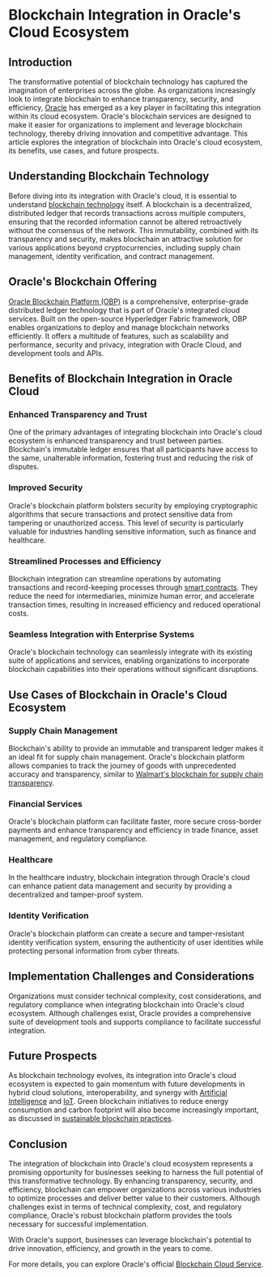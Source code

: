 # Blockchain Integration in Oracle's Cloud Ecosystem

## Introduction

The transformative potential of blockchain technology has captured the imagination of enterprises across the globe. As organizations increasingly look to integrate blockchain to enhance transparency, security, and efficiency, [Oracle](https://www.oracle.com/blockchain/) has emerged as a key player in facilitating this integration within its cloud ecosystem. Oracle's blockchain services are designed to make it easier for organizations to implement and leverage blockchain technology, thereby driving innovation and competitive advantage. This article explores the integration of blockchain into Oracle's cloud ecosystem, its benefits, use cases, and future prospects.

## Understanding Blockchain Technology

Before diving into its integration with Oracle's cloud, it is essential to understand [blockchain technology](https://www.license-token.com/wiki/what-is-blockchain) itself. A blockchain is a decentralized, distributed ledger that records transactions across multiple computers, ensuring that the recorded information cannot be altered retroactively without the consensus of the network. This immutability, combined with its transparency and security, makes blockchain an attractive solution for various applications beyond cryptocurrencies, including supply chain management, identity verification, and contract management.

## Oracle's Blockchain Offering

[Oracle Blockchain Platform (OBP)](https://www.oracle.com/cloud/blockchain/) is a comprehensive, enterprise-grade distributed ledger technology that is part of Oracle's integrated cloud services. Built on the open-source Hyperledger Fabric framework, OBP enables organizations to deploy and manage blockchain networks efficiently. It offers a multitude of features, such as scalability and performance, security and privacy, integration with Oracle Cloud, and development tools and APIs.

## Benefits of Blockchain Integration in Oracle Cloud

### Enhanced Transparency and Trust

One of the primary advantages of integrating blockchain into Oracle's cloud ecosystem is enhanced transparency and trust between parties. Blockchain's immutable ledger ensures that all participants have access to the same, unalterable information, fostering trust and reducing the risk of disputes.

### Improved Security

Oracle's blockchain platform bolsters security by employing cryptographic algorithms that secure transactions and protect sensitive data from tampering or unauthorized access. This level of security is particularly valuable for industries handling sensitive information, such as finance and healthcare.

### Streamlined Processes and Efficiency

Blockchain integration can streamline operations by automating transactions and record-keeping processes through [smart contracts](https://www.license-token.com/wiki/smart-contracts-on-blockchain). They reduce the need for intermediaries, minimize human error, and accelerate transaction times, resulting in increased efficiency and reduced operational costs.

### Seamless Integration with Enterprise Systems

Oracle's blockchain technology can seamlessly integrate with its existing suite of applications and services, enabling organizations to incorporate blockchain capabilities into their operations without significant disruptions.

## Use Cases of Blockchain in Oracle's Cloud Ecosystem

### Supply Chain Management

Blockchain's ability to provide an immutable and transparent ledger makes it an ideal fit for supply chain management. Oracle's blockchain platform allows companies to track the journey of goods with unprecedented accuracy and transparency, similar to [Walmart's blockchain for supply chain transparency](https://www.license-token.com/wiki/walmart-s-blockchain-for-supply-chain-transparency).

### Financial Services

Oracle's blockchain platform can facilitate faster, more secure cross-border payments and enhance transparency and efficiency in trade finance, asset management, and regulatory compliance.

### Healthcare

In the healthcare industry, blockchain integration through Oracle's cloud can enhance patient data management and security by providing a decentralized and tamper-proof system.

### Identity Verification

Oracle's blockchain platform can create a secure and tamper-resistant identity verification system, ensuring the authenticity of user identities while protecting personal information from cyber threats.

## Implementation Challenges and Considerations

Organizations must consider technical complexity, cost considerations, and regulatory compliance when integrating blockchain into Oracle's cloud ecosystem. Although challenges exist, Oracle provides a comprehensive suite of development tools and supports compliance to facilitate successful integration.

## Future Prospects

As blockchain technology evolves, its integration into Oracle's cloud ecosystem is expected to gain momentum with future developments in hybrid cloud solutions, interoperability, and synergy with [Artificial Intelligence](https://www.oracle.com/artificial-intelligence/) and [IoT](https://www.oracle.com/internet-of-things/). Green blockchain initiatives to reduce energy consumption and carbon footprint will also become increasingly important, as discussed in [sustainable blockchain practices](https://www.license-token.com/wiki/sustainable-blockchain-practices).

## Conclusion

The integration of blockchain into Oracle's cloud ecosystem represents a promising opportunity for businesses seeking to harness the full potential of this transformative technology. By enhancing transparency, security, and efficiency, blockchain can empower organizations across various industries to optimize processes and deliver better value to their customers. Although challenges exist in terms of technical complexity, cost, and regulatory compliance, Oracle's robust blockchain platform provides the tools necessary for successful implementation.

With Oracle's support, businesses can leverage blockchain's potential to drive innovation, efficiency, and growth in the years to come.

For more details, you can explore Oracle's official [Blockchain Cloud Service](https://www.oracle.com/cloud/blockchain/blockchain-cloud-service/).